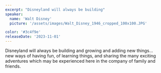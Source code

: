 ```yaml
---
excerpt: "Disneyland will always be building"
speaker:
  name: 'Walt Disney'
  picture: '/assets/images/Walt_Disney_1946_cropped_100x100.JPG'

color: '#3c4f9e'
releaseDate: '2023-11-01'
---
```

Disneyland will always be building and growing and adding new things... new ways of having fun, of learning things, and sharing the many exciting adventures which may be experienced here in the company of family and friends.
